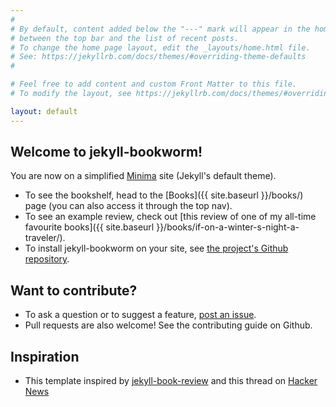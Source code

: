 ```yaml
---
#
# By default, content added below the "---" mark will appear in the home page
# between the top bar and the list of recent posts.
# To change the home page layout, edit the _layouts/home.html file.
# See: https://jekyllrb.com/docs/themes/#overriding-theme-defaults
#

# Feel free to add content and custom Front Matter to this file.
# To modify the layout, see https://jekyllrb.com/docs/themes/#overriding-theme-defaults

layout: default
---
```


## Welcome to jekyll-bookworm!

You are now on a simplified [Minima](https://github.com/jekyll/minima/) site (Jekyll's default theme).

 - To see the bookshelf, head to the [Books]({{ site.baseurl }}/books/) page (you can also access it through the top nav).
 - To see an example review, check out [this review of one of my all-time favourite books]({{ site.baseurl }}/books/if-on-a-winter-s-night-a-traveler/).
 - To install jekyll-bookworm on your site, see [the project's Github repository](https://github.com/subhodeeps/jekyll-worm).


## Want to contribute?

 - To ask a question or to suggest a feature, [post an issue](https://github.com/subhodeeps/jekyll-bookworm/issues/new).
 - Pull requests are also welcome! See the contributing guide on Github.

## Inspiration

- This template inspired by [jekyll-book-review](https://robinmetral.github.io/jekyll-book-review/) and this thread on [Hacker News](https://news.ycombinator.com/item?id=31293727)
